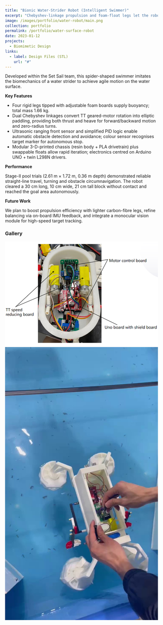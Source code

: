 ```yaml
---
title: "Bionic Water-Strider Robot (Intelligent Swimmer)"
excerpt: "Chebyshev-linkage propulsion and foam-float legs let the robot skim the surface while ultrasonic sensing enables autonomous obstacle avoidance."
image: /images/portfolio/water-robot/main.png
collection: portfolio
permalink: /portfolio/water-surface-robot
date: 2023-01-12
projects:
  - Biomimetic Design
links:
  - label: Design Files (STL)
    url: "#"
---
```


Developed within the Set Sail team, this spider-shaped swimmer imitates the biomechanics of a water strider to achieve agile motion on the water surface.

**Key Features**

* Four rigid legs tipped with adjustable foam boards supply buoyancy; total mass 1.66 kg.
* Dual Chebyshev linkages convert TT geared-motor rotation into elliptic paddling, providing both thrust and heave for forward/backward motion and zero-radius turns.
* Ultrasonic ranging front sensor and simplified PID logic enable automatic obstacle detection and avoidance; colour sensor recognises target marker for autonomous stop.
* Modular 3-D-printed chassis (resin body + PLA drivetrain) plus swappable floats allow rapid iteration; electronics centred on Arduino UNO + twin L298N drivers.

**Performance**

Stage-II pool trials (2.61 m × 1.72 m, 0.36 m depth) demonstrated reliable straight-line travel, turning and obstacle circumnavigation. The robot cleared a 30 cm long, 10 cm wide, 21 cm tall block without contact and reached the goal area autonomously.

**Future Work**

We plan to boost propulsion efficiency with lighter carbon-fibre legs, refine balancing via on-board IMU feedback, and integrate a monocular vision module for high-speed target tracking.

### Gallery

![Prototype](/images/portfolio/water-robot/22.png)
![Testing](/images/portfolio/water-robot/23.jpg) 